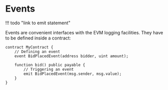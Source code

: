 # Events

!!! todo "link to emit statement"

Events are convenient interfaces with the EVM logging facilities. They have to be defined inside a contract:

```solidity
contract MyContract {
    // Defining an event
    event BidPlacedEvent(address bidder, uint amount);

    function bid() public payable {
        // Triggering an event
        emit BidPlacedEvent(msg.sender, msg.value);
    }
}
```
